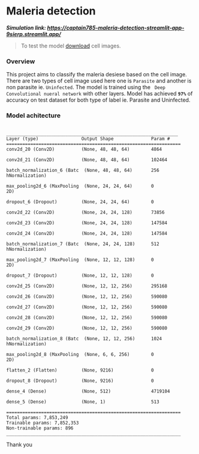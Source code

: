 # Maleria detection

***Simulation link: https://captain785-maleria-detection-streamlit-app-9sierp.streamlit.app/***

> To test the model <a href= "https://github.com/CaptaiN785/Maleria-detection/raw/main/Dataset.zip" target = "_blank">download</a> cell images.

### Overview
This project aims to classify the maleria desiese based on the cell image. There are two types of cell image used here
one is <code>Parasite</code> and another is non parasite ie. <code>Uninfected</code>. The model is trained using the 
<code> Deep Convolutional nueral network</code> with other layers. Model has achieved **<code>97%</code>** of accuracy on test dataset
for both type of label ie. Parasite and Uninfected.

### Model achitecture
<pre><code>
________________________________________________________________
Layer (type)                Output Shape              Param #   
=================================================================
conv2d_20 (Conv2D)          (None, 48, 48, 64)        4864      
                                                                
conv2d_21 (Conv2D)          (None, 48, 48, 64)        102464    
                                                                
batch_normalization_6 (Batc  (None, 48, 48, 64)       256       
hNormalization)                                                 
                                                                
max_pooling2d_6 (MaxPooling  (None, 24, 24, 64)       0         
2D)                                                             
                                                                
dropout_6 (Dropout)         (None, 24, 24, 64)        0         
                                                                
conv2d_22 (Conv2D)          (None, 24, 24, 128)       73856     
                                                                
conv2d_23 (Conv2D)          (None, 24, 24, 128)       147584    
                                                                
conv2d_24 (Conv2D)          (None, 24, 24, 128)       147584    
                                                                
batch_normalization_7 (Batc  (None, 24, 24, 128)      512       
hNormalization)                                                 
                                                                
max_pooling2d_7 (MaxPooling  (None, 12, 12, 128)      0         
2D)                                                             
                                                                
dropout_7 (Dropout)         (None, 12, 12, 128)       0         
                                                                
conv2d_25 (Conv2D)          (None, 12, 12, 256)       295168    
                                                                
conv2d_26 (Conv2D)          (None, 12, 12, 256)       590080    
                                                                
conv2d_27 (Conv2D)          (None, 12, 12, 256)       590080    
                                                                
conv2d_28 (Conv2D)          (None, 12, 12, 256)       590080    
                                                                
conv2d_29 (Conv2D)          (None, 12, 12, 256)       590080    
                                                                
batch_normalization_8 (Batc  (None, 12, 12, 256)      1024      
hNormalization)                                                 
                                                                
max_pooling2d_8 (MaxPooling  (None, 6, 6, 256)        0         
2D)                                                             
                                                                
flatten_2 (Flatten)         (None, 9216)              0         
                                                                
dropout_8 (Dropout)         (None, 9216)              0         
                                                                
dense_4 (Dense)             (None, 512)               4719104   
                                                                
dense_5 (Dense)             (None, 1)                 513       
                                                                
=================================================================
Total params: 7,853,249
Trainable params: 7,852,353
Non-trainable params: 896
_________________________________________________________________
</code></pre>



Thank you
